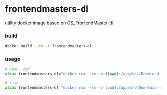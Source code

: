 # frontendmasters-dl
utility docker image based on [OS_FrontendMaster-dl](https://github.com/li-xinyang/OS_FrontendMaster-dl).

### build
```sh
docker build --rm -t frontendmasters-dl .
```

### usage
```sh
# bash, zsh
alias frontendmasters-dl="docker run --rm -v $(pwd):/app/src/Download -i ivoputzer/frontendmasters-dl $@"

# fish
alias frontendmasters-dl "docker run --rm -v (pwd):/app/src/Download -i ivoputzer/frontendmasters-dl $argv"
```
